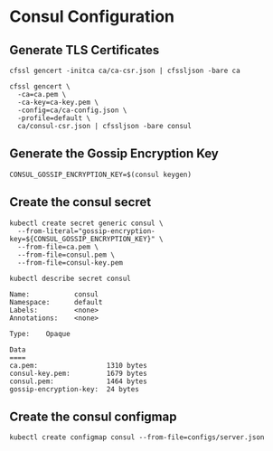 # Consul Configuration

## Generate TLS Certificates

```
cfssl gencert -initca ca/ca-csr.json | cfssljson -bare ca
```

```
cfssl gencert \
  -ca=ca.pem \
  -ca-key=ca-key.pem \
  -config=ca/ca-config.json \
  -profile=default \
  ca/consul-csr.json | cfssljson -bare consul
```

## Generate the Gossip Encryption Key

```
CONSUL_GOSSIP_ENCRYPTION_KEY=$(consul keygen)
```

## Create the consul secret

```
kubectl create secret generic consul \
  --from-literal="gossip-encryption-key=${CONSUL_GOSSIP_ENCRYPTION_KEY}" \
  --from-file=ca.pem \
  --from-file=consul.pem \
  --from-file=consul-key.pem
```

```
kubectl describe secret consul
```
```
Name:           consul
Namespace:      default
Labels:         <none>
Annotations:    <none>

Type:    Opaque

Data
====
ca.pem:                 1310 bytes
consul-key.pem:         1679 bytes
consul.pem:             1464 bytes
gossip-encryption-key:  24 bytes
```

## Create the consul configmap

```
kubectl create configmap consul --from-file=configs/server.json
```
